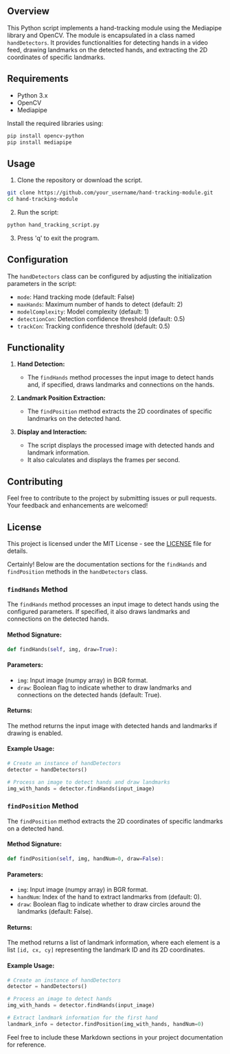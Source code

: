 ## Overview

This Python script implements a hand-tracking module using the Mediapipe library and OpenCV. The module is encapsulated in a class named `handDetectors`. It provides functionalities for detecting hands in a video feed, drawing landmarks on the detected hands, and extracting the 2D coordinates of specific landmarks.

## Requirements

- Python 3.x
- OpenCV
- Mediapipe

Install the required libraries using:

```bash
pip install opencv-python
pip install mediapipe
```

## Usage

1. Clone the repository or download the script.

```bash
git clone https://github.com/your_username/hand-tracking-module.git
cd hand-tracking-module
```

2. Run the script:

```bash
python hand_tracking_script.py
```

3. Press 'q' to exit the program.

## Configuration

The `handDetectors` class can be configured by adjusting the initialization parameters in the script:

- `mode`: Hand tracking mode (default: False)
- `maxHands`: Maximum number of hands to detect (default: 2)
- `modelComplexity`: Model complexity (default: 1)
- `detectionCon`: Detection confidence threshold (default: 0.5)
- `trackCon`: Tracking confidence threshold (default: 0.5)

## Functionality

1. **Hand Detection:**
   - The `findHands` method processes the input image to detect hands and, if specified, draws landmarks and connections on the hands.

2. **Landmark Position Extraction:**
   - The `findPosition` method extracts the 2D coordinates of specific landmarks on the detected hand.

3. **Display and Interaction:**
   - The script displays the processed image with detected hands and landmark information.
   - It also calculates and displays the frames per second.

## Contributing

Feel free to contribute to the project by submitting issues or pull requests. Your feedback and enhancements are welcomed!

## License

This project is licensed under the MIT License - see the [LICENSE](LICENSE) file for details.

Certainly! Below are the documentation sections for the `findHands` and `findPosition` methods in the `handDetectors` class.

### `findHands` Method

The `findHands` method processes an input image to detect hands using the configured parameters. If specified, it also draws landmarks and connections on the detected hands.

#### Method Signature:

```python
def findHands(self, img, draw=True):
```

#### Parameters:

- `img`: Input image (numpy array) in BGR format.
- `draw`: Boolean flag to indicate whether to draw landmarks and connections on the detected hands (default: True).

#### Returns:

The method returns the input image with detected hands and landmarks if drawing is enabled.

#### Example Usage:

```python
# Create an instance of handDetectors
detector = handDetectors()

# Process an image to detect hands and draw landmarks
img_with_hands = detector.findHands(input_image)
```

### `findPosition` Method

The `findPosition` method extracts the 2D coordinates of specific landmarks on a detected hand.

#### Method Signature:

```python
def findPosition(self, img, handNum=0, draw=False):
```

#### Parameters:

- `img`: Input image (numpy array) in BGR format.
- `handNum`: Index of the hand to extract landmarks from (default: 0).
- `draw`: Boolean flag to indicate whether to draw circles around the landmarks (default: False).

#### Returns:

The method returns a list of landmark information, where each element is a list `[id, cx, cy]` representing the landmark ID and its 2D coordinates.

#### Example Usage:

```python
# Create an instance of handDetectors
detector = handDetectors()

# Process an image to detect hands
img_with_hands = detector.findHands(input_image)

# Extract landmark information for the first hand
landmark_info = detector.findPosition(img_with_hands, handNum=0)
```

Feel free to include these Markdown sections in your project documentation for reference.
